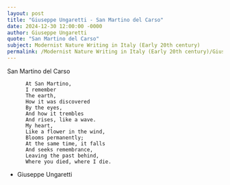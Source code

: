 ```yaml
---
layout: post
title: "Giuseppe Ungaretti - San Martino del Carso"
date: 2024-12-30 12:00:00 -0000
author: Giuseppe Ungaretti
quote: "San Martino del Carso"
subject: Modernist Nature Writing in Italy (Early 20th century)
permalink: /Modernist Nature Writing in Italy (Early 20th century)/Giuseppe Ungaretti/Giuseppe Ungaretti - San Martino del Carso
---
```


San Martino del Carso

          At San Martino,
          I remember
          The earth,
          How it was discovered
          By the eyes,
          And how it trembles
          And rises, like a wave.
          My heart,
          Like a flower in the wind,
          Blooms permanently; 
          At the same time, it falls
          And seeks remembrance,
          Leaving the past behind, 
          Where you died, where I die.  
          
          
          
          
          
          
          


- Giuseppe Ungaretti
